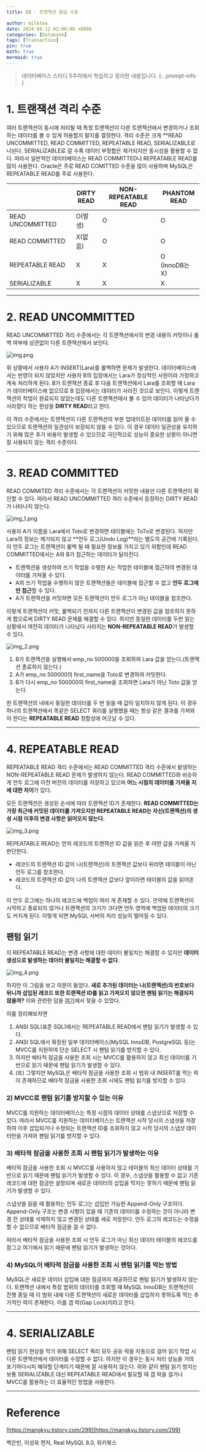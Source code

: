 ```yaml
---
title: DB - 트랜잭션 잠금 수준

author: milktea
date: 2024-09-12 02:00:00 +0800
categories: [Database]
tags: [Transaction]
pin: true
math: true
mermaid: true
---
```


> 데이터베이스 스터디 5주차에서 학습하고 정리한 내용입니다.
{: .prompt-info }


# 1. 트랜잭션 격리 수준

여러 트랜잭션이 동시에 처리될 때 특정 트랜잭션이 다른 트랜잭션에서 변경하거나 조회하는 데이터를 볼 수 있게 허용할지 말지를 결정한다.
격리 수준은 크게 **READ UNCOMMITTED, READ COMMITTED, REPEATABLE READ, SERIALIZABLE로 나뉜다.
SERIALIZABLE로 갈 수록 데이터 부정합은 제거되지만 동시성을 활용할 수 없다.
따라서 일반적인 데이터베이스는 READ COMMITTED나 REPEATABLE READ를 많이 사용한다.
Oracle은 주로 READ COMITTED 수준을 많이 사용하며 MySQL은 REPEATABLE READ를 주로 사용한다.


|                  | DIRTY<br>READ | NON-REPEATABLE<br>READ | PHANTOM<br>READ   |
|------------------|---------------|------------------------|-------------------|
| READ UNCOMMITTED | O(발생)         | O                      | O                 |
| READ COMMITTED   | X(없음)         | O                      | O                 |
| REPEATABLE READ  | X             | X                      | O<br>(InnoDB는 X) |
| SERIALIZABLE     | X             | X                      | X                 |

---
# 2. READ UNCOMMITTED

READ UNCOMMITTED 격리 수준에서는 각 트랜잭션에서의 변경 내용이 커밋이나 롤백 여부에 상관없이 다른 트랜잭션에서 보인다.

![img.png](/assets/img/posts/database/study-5-3/img.png)

위 상황에서 사용자 A가 INSERT(Lara)를 롤백하면 문제가 발생한다.
데이터베이스에서는 반영이 되지 않았지만 사용자 B의 입장에서는 Lara가 정상적인 사원이라 가정하고 계속 처리하게 된다.
B가 트랜잭션 종료 후 다음 트랜잭션에서 Lara를 조회할 때 Lara가 데이터베이스에 없으므로 B 입장에서는 데이터가 사라진 것으로 보인다.
이렇게 트랜잭션의 작업이 완료되지 않았는데도 다른 트랜잭션에서 볼 수 있어 데이터가 나타났다가 사라졌다 하는 현상을 **DIRTY READ**라고 한다.

이 격리 수준에서는 트랜잭션이 다른 트랜잭션의 부분 업데이트된 데이터를 읽어 올 수 있으므로 트랜잭션의 일관성이 보장되지 않을 수 있다.
이 경우 데이터 일관성을 유지하기 위해 많은 추가 비용이 발생할 수 있으므로 극단적으로 성능이 중요한 상황이 아니면 잘 사용되지 않는 격리 수준이다.

---
# 3. READ COMMITTED

READ COMMITED 격리 수준에서는 각 트랜잭션이 커밋한 내용만 다른 트랜잭션이 확인할 수 있다.
따라서 READ UNCOMMITTED 격리 수준에서 등장하는 DIRTY READ가 나타나지 않는다.

![img_1.png](/assets/img/posts/database/study-5-3/img_1.png)

사용자 A가 이름을 Lara에서 Toto로 변경하면 테이블에는 ToTo로 변경된다.
하지만 Lara의 정보는 제거되지 않고 **언두 로그(Undo Log)**라는 별도의 공간에 기록된다.
이 언두 로그는 트랜잭션이 롤백 될 때 필요한 정보를 가지고 있기 위함인데 READ COMMITTED에서는 A와 B가 접근하는 데이터가 달라진다.

- 트랜잭션을 생성하여 쓰기 작업을 수행한 A는 작업한 테이블에 접근하여 변경된 데이터를 가져올 수 있다.
- A외 쓰기 작업을 수행하지 않은 트랜잭션들은 테이블에 접근할 수 없고 **언두 로그에만 접근**할 수 있다.
- A가 트랜잭션을 커밋하면 모든 트랜잭션이 언두 로그가 아닌 테이블을 참조한다.

이렇게 트랜잭션이 커밋, 롤백되기 전까지 다른 트랜잭션이 변경된 값을 참조하지 못하게 함으로써 DIRTY READ 문제를 해결할 수 있다.
하지만 동일한 데이터를 두번 읽는 상황에서 여전히 데이터가 나타났다 사라지는 **NON-REPEATABLE READ**가 발생할 수 있다.

![img_2.png](/assets/img/posts/database/study-5-3/img_2.png)

1. B가 트랜잭션을 실행해서 emp_no 500000을 조회하여 Lara 값을 얻는다.(트랜잭션 종료하지 않는다.)
2. A가 emp_no 500000의 first_name을 Toto로 변경하여 커밋한다.
3. B가 다시 emp_no 500000의 first_name을 조회하면 Lara가 아닌 Toto 값을 얻는다.

한 트랜잭션의 내에서 동일한 데이터를 두 번 읽을 때 값이 일치하지 않게 된다.
이 경우 하나의 트랜잭션에서 똑같은 SELECT 쿼리를 실행했을 때는 항상 같은 결과를 가져와야 한다는 **REPEATABLE READ** 정합성에 어긋날 수 있다.

---
# 4. REPEATABLE READ

REPEATABLE READ 격리 수준에서는 READ COMMITTED 격리 수준에서 발생하는 NON-REPEATABLE READ 문제가 발생하지 않는다.
READ COMMITTED와 비슷하게 언두 로그에 이전 버전의 데이터를 저장하고 있으며 **어느 시점의 데이터를 가져올 지에 대한 차이**가 있다.

모든 트랜잭션은 생성된 순서에 따라 트랜잭션 ID가 존재한다.
**READ COMMITTED는 가장 최근에 커밋된 데이터를 가져오지만 REPEATABLE READ는 자신(트랜잭션)의 생성 시점 이후의 변경 사항은 읽어오지 않는다.**

![img_3.png](/assets/img/posts/database/study-5-3/img_3.png)

REPEATABLE READ는 먼저 레코드의 트랜잭션 ID 값을 읽은 후 어떤 값을 가져올 지 판단한다.
  - 레코드의 트랜잭션 ID 값이 나(트랜잭션)의 트랜잭션 값보다 뒤라면 테이블이 아닌 언두 로그를 참조한다.
  - 레코드의 트랜잭션 ID 값이 나의 트랜잭션 값보다 앞이라면 테이블의 값을 읽어온다.

이 언두 로그에는 하나의 레코드에 백업이 여러 개 존재할 수 있다.
만약에 트랜잭션이 시작하고 종료되지 않거나 트랜잭션의 크기가 크다면 언두 영역에 백업된 데이터의 크기도 커지게 된다.
이렇게 되면 MySQL 서버의 처리 성능이 떨어질 수 있다.

## 팬텀 읽기

이 REPEATABLE READ는 변경 사항에 대한 데이터 불일치는 해결할 수 있지만 **데이터 생성으로 발생하는 데이터 불일치는 해결할 수 없다.**

![img_4.png](/assets/img/posts/database/study-5-3/img_4.png)

하지만 이 그림을 보고 의문이 들었다.
**새로 추가된 데이터는 나(트랜잭션)의 번호보다 뒤니까 삽입된 레코드 또한 트랜잭션 ID를 읽고 가져오지 않으면 팬텀 읽기는 해결되지 않을까?**
이와 관련한 답을 [여기](https://mangkyu.tistory.com/299)에서 찾을 수 있었다.

이를 정리해보자면
1. ANSI SQL(표준 SQL)에서는 REPEATABLE READ에서 팬텀 읽기가 발생할 수 있다. 
2. ANSI SQL에서 확장된 일부 데이터베이스(MySQL InnoDB, PostgreSQL 등)는 MVCC를 지원하여 단순 SELECT 시 팬텀 읽기를 방지할 수 있다.
3. 하지만 배타적 잠금을 사용한 조회 시는 MVCC를 활용하지 않고 최신 데이터를 기반으로 읽기 때문에 팬텀 읽기가 발생할 수 있다.
4. (또) 그렇지만 MySQL은 배타적 잠금을 사용한 조회 시 범위 내 INSERT를 막는 락이 존재하므로 배타적 잠금을 사용한 조회 시에도 팬텀 읽기를 방지할 수 있다.

### 2) MVCC로 팬텀 읽기를 방지할 수 있는 이유

MVCC를 지원하는 데이터베이스는 특정 시점의 데이터 상태를 스냅샷으로 저장할 수 있다.
따라서 MVCC를 지원하는 데이터베이스는 트랜잭션 시작 당시의 스냅샷을 저장하여 이후 삽입되거나 수정되는 트랜잭션 ID를 조회하지 않고 시작 당시의 스냅샷 데이터만을 가져와 팬텀 읽기를 방지할 수 있다.

### 3) 배타적 잠금을 사용한 조회 시 팬텀 읽기가 발생하는 이유

배타적 잠금을 사용한 조회 시 MVCC를 사용하지 않고 테이블의 최신 데이터 상태를 기반으로 읽기 때문에 팬텀 읽기가 발생할 수 있다.
이 경우, 스냅샷을 활용할 수 없고 기존 레코드에 대한 잠금만 설정되며 새로운 데이터의 삽입을 막지는 못하기 때문에 팬텀 읽기가 발생할 수 있다.

스냅샷을 읽을 때 활용하는 언두 로그는 삽입만 가능한 Append-Only 구조이다. 
Append-Only 구조는 변경 사항이 있을 때 기존의 데이터를 수정하는 것이 아니라 변경 전 상태를 삭제하지 않고 변경된 상태를 새로 저장한다.
언두 로그의 레코드는 수정을 할 수 없으므로 배타적 잠금을 걸 수 없다.

따라서 배타적 잠금을 사용한 조회 시 언두 로그가 아닌 최신 데이터 테이블의 레코드를 잠그고 여기에서 읽기 때문에 팬텀 읽기가 발생하는 것이다.

### 4) MySQL이 배타적 잠금을 사용한 조회 시 팬텀 읽기를 막는 방법

MySQL은 새로운 데이터 삽입에 대한 잠금까지 제공하므로 팬텀 읽기가 발생하지 않는다.
트랜잭션 내에서 특정 범위의 데이터를 조회할 때 MySQL InnoDB는 트랜잭션이 진행 중일 때 이 범위 내에 다른 트랜잭션이 새로운 데이터를 삽입하지 못하도록 막는 추가적인 락이 존재한다.
이를 갭 락(Gap Lock)이라고 한다.

---
# 4. SERIALIZABLE

팬텀 읽기 현상을 막기 위해 SELECT 쿼리 모두 공유 락을 자동으로 걸어 읽기 작업 시 다른 트랜잭션에서 데이터를 수정할 수 없다.
하지만 이 경우는 동시 처리 성능을 거의 포기하다시피 해야할 단계이기 때문에 잘 사용하지 않는다.
위와 같이 팬텀 읽기 방지는 보통 SERIALIZABLE 대신 REPEATABLE READ에서 필요할 때 갭 락을 걸거나 MVCC를 활용하는 더 효율적인 방법을 사용한다.

---
# Reference
[https://mangkyu.tistory.com/299](https://mangkyu.tistory.com/299)

백은빈, 이성욱 편저, Real MySQL 8.0, 위키북스
